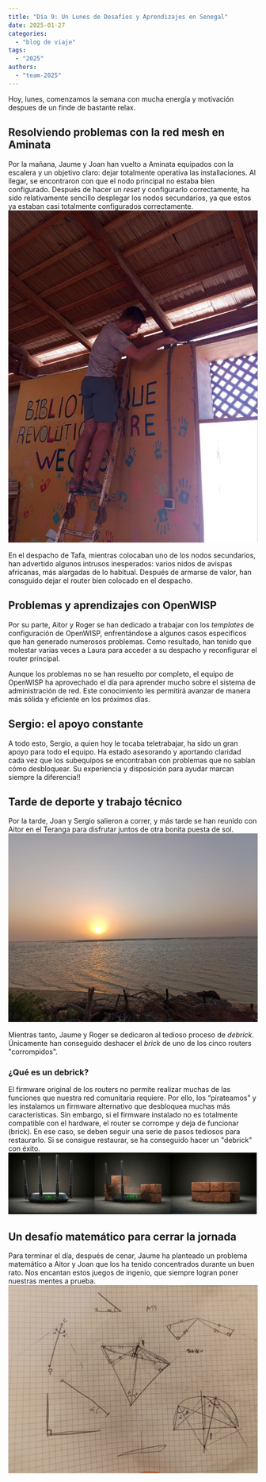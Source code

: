 ```yaml
---
title: "Día 9: Un Lunes de Desafíos y Aprendizajes en Senegal"  
date: 2025-01-27
categories:  
  - "blog de viaje"  
tags:  
  - "2025"  
authors:  
  - "team-2025"  
---
```


Hoy, lunes, comenzamos la semana con mucha energía y motivación despues de un finde de bastante relax.

## Resolviendo problemas con la red mesh en Aminata  
Por la mañana, Jaume y Joan han vuelto a Aminata equipados con la escalera y un objetivo claro: dejar totalmente operativa las installaciones. Al llegar, se encontraron con que el nodo principal no estaba bien configurado. Después de hacer un *reset* y configurarlo correctamente, ha sido relativamente sencillo desplegar los nodos secundarios, ya que estos ya estaban casi totalmente configurados correctamente.  
![Joan trabajando en la configuración](images/Joan_Escalera.jpg "Joan trabajando en la configuración")


En el despacho de Tafa, mientras colocaban uno de los nodos secundarios, han advertido algunos intrusos inesperados: varios nidos de avispas africanas, más alargadas de lo habitual. Después de armarse de valor, han consguido dejar el router bien colocado en el despacho.

## Problemas y aprendizajes con OpenWISP  
Por su parte, Aitor y Roger se han dedicado a trabajar con los *templates* de configuración de OpenWISP, enfrentándose a algunos casos específicos que han generado numerosos problemas. Como resultado, han tenido que molestar varias veces a Laura para acceder a su despacho y reconfigurar el router principal.

Aunque los problemas no se han resuelto  por completo, el equipo de OpenWISP ha aprovechado el día para aprender mucho sobre el sistema de administración de red. Este conocimiento les permitirá avanzar de manera más sólida y eficiente en los próximos días.

## Sergio: el apoyo constante  
A todo esto, Sergio, a quien hoy le tocaba teletrabajar, ha sido un gran apoyo para todo el equipo. Ha estado asesorando y aportando claridad cada vez que los subequipos se encontraban con problemas que no sabían cómo desbloquear. Su experiencia y disposición para ayudar marcan siempre la diferencia!!

## Tarde de deporte y trabajo técnico  
Por la tarde, Joan y Sergio salieron a correr, y más tarde se han reunido con Aitor en el Teranga para disfrutar juntos de otra bonita puesta de sol.  
![Puesta de sol en el Teranga](images/puesta_de_sol_teranga.jpg "Puesta de sol en el Teranga")


Mientras tanto, Jaume y Roger se dedicaron al tedioso proceso de *debrick*. Únicamente han conseguido deshacer el *brick* de uno de los cinco routers "corrompidos".

### ¿Qué es un debrick?  
El firmware original de los routers no permite realizar muchas de las funciones que nuestra red comunitaria requiere. Por ello, los “pirateamos” y les instalamos un firmware alternativo que desbloquea muchas más características. Sin embargo, si el firmware instalado no es totalmente compatible con el hardware, el router se corrompe y deja de funcionar (brick). En ese caso, se deben seguir una serie de pasos tediosos para restaurarlo. Si se consigue restaurar, se ha conseguido hacer un "debrick" con éxito.
![Transformación Rouret-Brick](images/router-brick.jpg "Transformación Rouret-Brick")


## Un desafío matemático para cerrar la jornada  
Para terminar el día, después de cenar, Jaume ha planteado un problema matemático a Aitor y Joan que los ha tenido concentrados durante un buen rato. Nos encantan estos juegos de ingenio, que siempre logran poner nuestras mentes a prueba.  
![Apuntes Aitor y Joan para resolver el problema](images/triangulos.jpg "Apuntes Aitor y Joan para resolver el problema")
